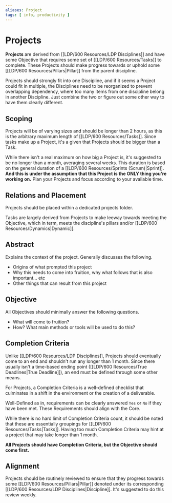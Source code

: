 ```yaml
---
aliases: Project
tags: [ info, productivity ]
---
```

# Projects
**Projects** are derived from [[LDP/600 Resources/LDP Disciplines]] and have some Objective that requires some set of [[LDP/600 Resources/Tasks]] to complete. These Projects should make progress towards or uphold some [[LDP/600 Resources/Pillars|Pillar]] from the parent discipline.

Projects should strongly fit into one Discipline, and if it seems a Project could fit in multiple, the Disciplines need to be reorganized to prevent overlapping dependency, where too many items from one discipline belong in another Discipline. Just combine the two or figure out some other way to have them clearly different.

## Scoping
Projects will be of varying sizes and should be longer than 2 hours, as this is the arbitrary maximum length of [[LDP/600 Resources/Tasks]]. Since tasks make up a Project, it's a given that Projects should be bigger than a Task.

While there isn't a real maximum on how big a Project is, it's suggested to be no longer than a month, averaging several weeks. This duration is based on the general duration of a [[LDP/600 Resources/Sprints (Scrum)|Sprint]]. **And this is under the assumption that this Project is the ONLY thing you're working on.** Plan your Projects and focus according to your available time.

## Relations and Placement
Projects should be placed within a dedicated projects folder.

Tasks are largely derived from Projects to make leeway towards meeting the Objective, which in term, meets the discipline's pillars and/or [[LDP/600 Resources/Dynamics|Dynamic]].

## Abstract
Explains the context of the project. Generally discusses the following.
- Origins of what prompted this project
- Why this needs to come into fruition, why what follows that is also important... etc
- Other things that can result from this project

## Objective
All Objectives should minimally answer the following questions.
- What will come to fruition?
- How? What main methods or tools will be used to do this?

## Completion Criteria
Unlike [[LDP/600 Resources/LDP Disciplines]], Projects should eventually come to an end and shouldn't run any longer than 1 month. Since there usually isn't a time-based ending point ([[LDP/600 Resources/True Deadlines|True Deadline]]), an end must be defined through some other means.

For Projects, a Completion Criteria is a well-defined checklist that culminates in a shift in the environment or the creation of a deliverable. 

Well-Defined as in, requirements can be clearly answered `Yes` or `No` if they have been met. These Requirements should align with the Core.

While there is no hard limit of Completion Criteria count, it should be noted that these are essentially groupings for [[LDP/600 Resources/Tasks|Tasks]]. Having too much Completion Criteria may hint at a project that may take longer than 1 month.

**All Projects should have Completion Criteria, but the Objective should come first.**

## Alignment
Projects should be routinely reviewed to ensure that they progress towards some [[LDP/600 Resources/Pillars|Pillar]] denoted under its corresponding [[LDP/600 Resources/LDP Disciplines|Discipline]]. It's suggested to do this review weekly.